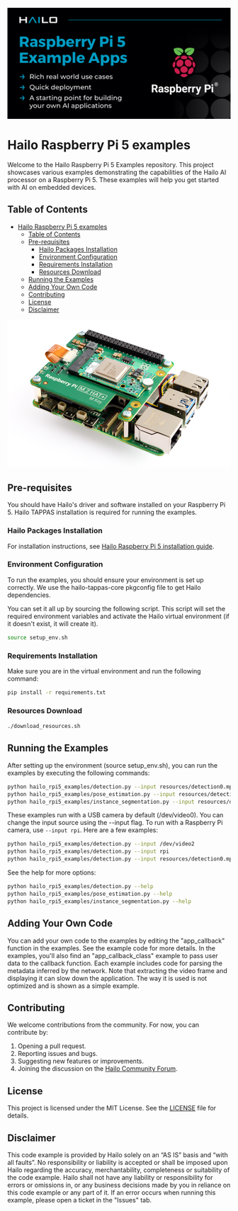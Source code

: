 
![Banner](doc/images/hailo_rpi_examples_banner.png)
# Hailo Raspberry Pi 5 examples
Welcome to the Hailo Raspberry Pi 5 Examples repository. This project showcases various examples demonstrating the capabilities of the Hailo AI processor on a Raspberry Pi 5. These examples will help you get started with AI on embedded devices.

## Table of Contents
- [Hailo Raspberry Pi 5 examples](#hailo-raspberry-pi-5-examples)
  - [Table of Contents](#table-of-contents)
  - [Pre-requisites](#pre-requisites)
    - [Hailo Packages Installation](#hailo-packages-installation)
    - [Environment Configuration](#environment-configuration)
    - [Requirements Installation](#requirements-installation)
    - [Resources Download](#resources-download)
  - [Running the Examples](#running-the-examples)
  - [Adding Your Own Code](#adding-your-own-code)
  - [Contributing](#contributing)
  - [License](#license)
  - [Disclaimer](#disclaimer)

![Raspberry Pi 5 with Hailo M.2](doc/images/Raspberry_Pi_5_Hailo-8.png)

## Pre-requisites
You should have Hailo's driver and software installed on your Raspberry Pi 5. Hailo TAPPAS installation is required for running the examples.

### Hailo Packages Installation
For installation instructions, see [Hailo Raspberry Pi 5 installation guide](doc/install-raspberry-pi5.md).

### Environment Configuration
To run the examples, you should ensure your environment is set up correctly. We use the hailo-tappas-core pkgconfig file to get Hailo dependencies.

You can set it all up by sourcing the following script. This script will set the required environment variables and activate the Hailo virtual environment (if it doesn't exist, it will create it).
```bash
source setup_env.sh
```

### Requirements Installation
Make sure you are in the virtual environment and run the following command:
```bash
pip install -r requirements.txt
```

### Resources Download
```bash
./download_resources.sh
```

## Running the Examples
After setting up the environment (source setup_env.sh), you can run the examples by executing the following commands:
```bash
python hailo_rpi5_examples/detection.py --input resources/detection0.mp4
python hailo_rpi5_examples/pose_estimation.py --input resources/detection0.mp4
python hailo_rpi5_examples/instance_segmentation.py --input resources/detection0.mp4
```

These examples run with a USB camera by default (/dev/video0). You can change the input source using the --input flag. To run with a Raspberry Pi camera, use `--input rpi`. Here are a few examples:
```bash
python hailo_rpi5_examples/detection.py --input /dev/video2
python hailo_rpi5_examples/detection.py --input rpi
python hailo_rpi5_examples/detection.py --input resources/detection0.mp4
```
See the help for more options:
```bash
python hailo_rpi5_examples/detection.py --help
python hailo_rpi5_examples/pose_estimation.py --help
python hailo_rpi5_examples/instance_segmentation.py --help
```

## Adding Your Own Code
You can add your own code to the examples by editing the "app_callback" function in the examples. See the example code for more details. In the examples, you'll also find an "app_callback_class" example to pass user data to the callback function. Each example includes code for parsing the metadata inferred by the network. Note that extracting the video frame and displaying it can slow down the application. The way it is used is not optimized and is shown as a simple example.

## Contributing
We welcome contributions from the community.
For now, you can contribute by:
1. Opening a pull request.
2. Reporting issues and bugs.
3. Suggesting new features or improvements.
4. Joining the discussion on the [Hailo Community Forum](https://community.hailo.ai/).

## License
This project is licensed under the MIT License. See the [LICENSE](LICENSE) file for details.

## Disclaimer
This code example is provided by Hailo solely on an “AS IS” basis and “with all faults”. No responsibility or liability is accepted or shall be imposed upon Hailo regarding the accuracy, merchantability, completeness or suitability of the code example. Hailo shall not have any liability or responsibility for errors or omissions in, or any business decisions made by you in reliance on this code example or any part of it. If an error occurs when running this example, please open a ticket in the "Issues" tab.

